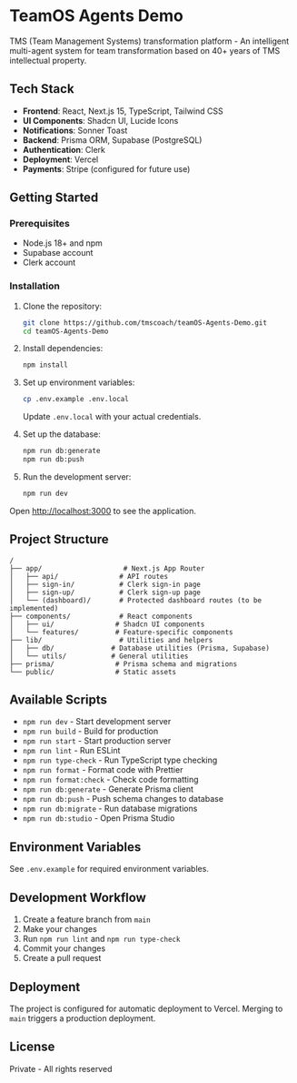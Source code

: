 # TeamOS Agents Demo

TMS (Team Management Systems) transformation platform - An intelligent multi-agent system for team transformation based on 40+ years of TMS intellectual property.

## Tech Stack

- **Frontend**: React, Next.js 15, TypeScript, Tailwind CSS
- **UI Components**: Shadcn UI, Lucide Icons
- **Notifications**: Sonner Toast
- **Backend**: Prisma ORM, Supabase (PostgreSQL)
- **Authentication**: Clerk
- **Deployment**: Vercel
- **Payments**: Stripe (configured for future use)

## Getting Started

### Prerequisites

- Node.js 18+ and npm
- Supabase account
- Clerk account

### Installation

1. Clone the repository:
   ```bash
   git clone https://github.com/tmscoach/teamOS-Agents-Demo.git
   cd teamOS-Agents-Demo
   ```

2. Install dependencies:
   ```bash
   npm install
   ```

3. Set up environment variables:
   ```bash
   cp .env.example .env.local
   ```
   Update `.env.local` with your actual credentials.

4. Set up the database:
   ```bash
   npm run db:generate
   npm run db:push
   ```

5. Run the development server:
   ```bash
   npm run dev
   ```

Open [http://localhost:3000](http://localhost:3000) to see the application.

## Project Structure

```
/
├── app/                    # Next.js App Router
│   ├── api/               # API routes
│   ├── sign-in/           # Clerk sign-in page
│   ├── sign-up/           # Clerk sign-up page
│   └── (dashboard)/       # Protected dashboard routes (to be implemented)
├── components/            # React components
│   ├── ui/               # Shadcn UI components
│   └── features/         # Feature-specific components
├── lib/                   # Utilities and helpers
│   ├── db/              # Database utilities (Prisma, Supabase)
│   └── utils/           # General utilities
├── prisma/               # Prisma schema and migrations
└── public/               # Static assets
```

## Available Scripts

- `npm run dev` - Start development server
- `npm run build` - Build for production
- `npm run start` - Start production server
- `npm run lint` - Run ESLint
- `npm run type-check` - Run TypeScript type checking
- `npm run format` - Format code with Prettier
- `npm run format:check` - Check code formatting
- `npm run db:generate` - Generate Prisma client
- `npm run db:push` - Push schema changes to database
- `npm run db:migrate` - Run database migrations
- `npm run db:studio` - Open Prisma Studio

## Environment Variables

See `.env.example` for required environment variables.

## Development Workflow

1. Create a feature branch from `main`
2. Make your changes
3. Run `npm run lint` and `npm run type-check`
4. Commit your changes
5. Create a pull request

## Deployment

The project is configured for automatic deployment to Vercel. Merging to `main` triggers a production deployment.

## License

Private - All rights reserved